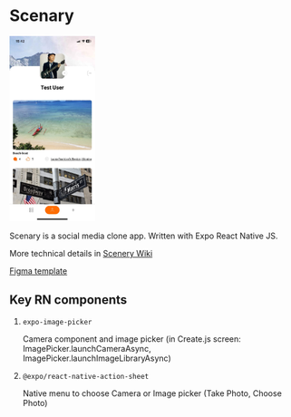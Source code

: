 # Scenary

<!-- ![App screenshot](/images/profile.PNG){width="30%"} -->

<img src="./images/profile.PNG" width="30%"/>

Scenary is a social media clone app. Written with Expo React Native JS.

More technical details in [Scenery Wiki](https://github.com/AndreiRadchenko/scenery/wiki)

[Figma template](https://www.figma.com/file/mmYKX8qM9rkBEsKGgi0zEy/Homework?type=design&node-id=0-1&mode=design&t=fampZB2fHhOeO66O-0)

## Key RN components

1. `expo-image-picker`

    Camera component and image picker (in Create.js screen: ImagePicker.launchCameraAsync, ImagePicker.launchImageLibraryAsync)

2. `@expo/react-native-action-sheet`

    Native menu to choose Camera or Image picker (Take Photo, Choose Photo)
